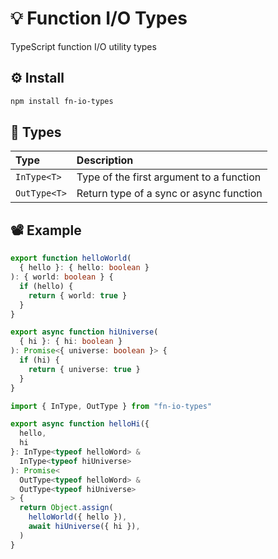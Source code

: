 # 💡 Function I/O Types

TypeScript function I/O utility types

## ⚙️ Install

```bash
npm install fn-io-types
```

## 👻 Types

| Type | Description |
| :--- | :--- |
| `InType<T>` | Type of the first argument to a function |
| `OutType<T>` | Return type of a sync or async function |

## 📽️ Example

```typescript
export function helloWorld(
  { hello }: { hello: boolean }
): { world: boolean } {
  if (hello) {
    return { world: true }
  }
}

export async function hiUniverse(
  { hi }: { hi: boolean }
): Promise<{ universe: boolean }> {
  if (hi) {
    return { universe: true }
  }
}

import { InType, OutType } from "fn-io-types"

export async function helloHi({
  hello,
  hi
}: InType<typeof helloWord> &
  InType<typeof hiUniverse>
): Promise<
  OutType<typeof helloWord> &
  OutType<typeof hiUniverse>
> {
  return Object.assign(
    helloWorld({ hello }),
    await hiUniverse({ hi }),
  )
}
```